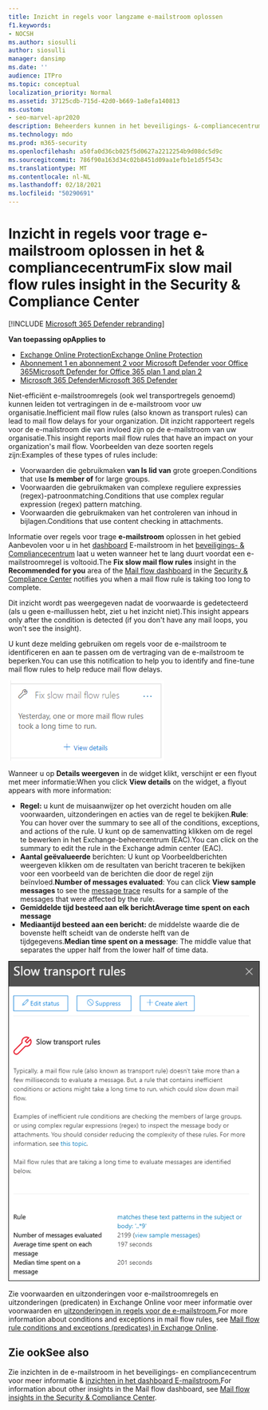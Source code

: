 ```yaml
---
title: Inzicht in regels voor langzame e-mailstroom oplossen
f1.keywords:
- NOCSH
ms.author: siosulli
author: siosulli
manager: dansimp
ms.date: ''
audience: ITPro
ms.topic: conceptual
localization_priority: Normal
ms.assetid: 37125cdb-715d-42d0-b669-1a8efa140813
ms.custom:
- seo-marvel-apr2020
description: Beheerders kunnen in het beveiligings- &-compliancecentrum weten hoe ze niet-efficiënt of niet-efficiënt werkende regels voor de e-mailstroom (ook wel transportregels genoemd) in hun organisatie kunnen vaststellen en oplossen.
ms.technology: mdo
ms.prod: m365-security
ms.openlocfilehash: a50fa0d36cb025f5d0627a2212254b9d08dc5d9c
ms.sourcegitcommit: 786f90a163d34c02b8451d09aa1efb1e1d5f543c
ms.translationtype: MT
ms.contentlocale: nl-NL
ms.lasthandoff: 02/18/2021
ms.locfileid: "50290691"
---
```

# <a name="fix-slow-mail-flow-rules-insight-in-the-security--compliance-center"></a><span data-ttu-id="98603-103">Inzicht in regels voor trage e-mailstroom oplossen in het & compliancecentrum</span><span class="sxs-lookup"><span data-stu-id="98603-103">Fix slow mail flow rules insight in the Security & Compliance Center</span></span>

[!INCLUDE [Microsoft 365 Defender rebranding](../includes/microsoft-defender-for-office.md)]

<span data-ttu-id="98603-104">**Van toepassing op**</span><span class="sxs-lookup"><span data-stu-id="98603-104">**Applies to**</span></span>
- [<span data-ttu-id="98603-105">Exchange Online Protection</span><span class="sxs-lookup"><span data-stu-id="98603-105">Exchange Online Protection</span></span>](exchange-online-protection-overview.md)
- [<span data-ttu-id="98603-106">Abonnement 1 en abonnement 2 voor Microsoft Defender voor Office 365</span><span class="sxs-lookup"><span data-stu-id="98603-106">Microsoft Defender for Office 365 plan 1 and plan 2</span></span>](office-365-atp.md)
- [<span data-ttu-id="98603-107">Microsoft 365 Defender</span><span class="sxs-lookup"><span data-stu-id="98603-107">Microsoft 365 Defender</span></span>](../mtp/microsoft-threat-protection.md)

<span data-ttu-id="98603-108">Niet-efficiënt e-mailstroomregels (ook wel transportregels genoemd) kunnen leiden tot vertragingen in de e-mailstroom voor uw organisatie.</span><span class="sxs-lookup"><span data-stu-id="98603-108">Inefficient mail flow rules (also known as transport rules) can lead to mail flow delays for your organization.</span></span> <span data-ttu-id="98603-109">Dit inzicht rapporteert regels voor de e-mailstroom die van invloed zijn op de e-mailstroom van uw organisatie.</span><span class="sxs-lookup"><span data-stu-id="98603-109">This insight reports mail flow rules that have an impact on your organization's mail flow.</span></span> <span data-ttu-id="98603-110">Voorbeelden van deze soorten regels zijn:</span><span class="sxs-lookup"><span data-stu-id="98603-110">Examples of these types of rules include:</span></span>

- <span data-ttu-id="98603-111">Voorwaarden die gebruikmaken **van Is lid van** grote groepen.</span><span class="sxs-lookup"><span data-stu-id="98603-111">Conditions that use **Is member of** for large groups.</span></span>
- <span data-ttu-id="98603-112">Voorwaarden die gebruikmaken van complexe reguliere expressies (regex)-patroonmatching.</span><span class="sxs-lookup"><span data-stu-id="98603-112">Conditions that use complex regular expression (regex) pattern matching.</span></span>
- <span data-ttu-id="98603-113">Voorwaarden die gebruikmaken van het controleren van inhoud in bijlagen.</span><span class="sxs-lookup"><span data-stu-id="98603-113">Conditions that use content checking in attachments.</span></span>

<span data-ttu-id="98603-114">Informatie over regels voor trage  **e-mailstroom** oplossen in het gebied Aanbevolen voor u in het [dashboard](mail-flow-insights-v2.md) E-mailstroom in het [beveiligings- & Compliancecentrum](https://protection.office.com) laat u weten wanneer het te lang duurt voordat een e-mailstroomregel is voltooid.</span><span class="sxs-lookup"><span data-stu-id="98603-114">The **Fix slow mail flow rules** insight in the **Recommended for you** area of the [Mail flow dashboard](mail-flow-insights-v2.md) in the [Security & Compliance Center](https://protection.office.com) notifies you when a mail flow rule is taking too long to complete.</span></span>

<span data-ttu-id="98603-115">Dit inzicht wordt pas weergegeven nadat de voorwaarde is gedetecteerd (als u geen e-maillussen hebt, ziet u het inzicht niet).</span><span class="sxs-lookup"><span data-stu-id="98603-115">This insight appears only after the condition is detected (if you don't have any mail loops, you won't see the insight).</span></span>

<span data-ttu-id="98603-116">U kunt deze melding gebruiken om regels voor de e-mailstroom te identificeren en aan te passen om de vertraging van de e-mailstroom te beperken.</span><span class="sxs-lookup"><span data-stu-id="98603-116">You can use this notification to help you to identify and fine-tune mail flow rules to help reduce mail flow delays.</span></span>

![Inzicht in regels voor langzame e-mailstroom oplossen in het gebied Aanbevolen voor u in het dashboard E-mailstroom](../../media/mfi-fix-slow-mail-flow-rules.png)

<span data-ttu-id="98603-118">Wanneer u op **Details weergeven** in de widget klikt, verschijnt er een flyout met meer informatie:</span><span class="sxs-lookup"><span data-stu-id="98603-118">When you click **View details** on the widget, a flyout appears with more information:</span></span>

- <span data-ttu-id="98603-119">**Regel:** u kunt de muisaanwijzer op het overzicht houden om alle voorwaarden, uitzonderingen en acties van de regel te bekijken.</span><span class="sxs-lookup"><span data-stu-id="98603-119">**Rule**: You can hover over the summary to see all of the conditions, exceptions, and actions of the rule.</span></span> <span data-ttu-id="98603-120">U kunt op de samenvatting klikken om de regel te bewerken in het Exchange-beheercentrum (EAC).</span><span class="sxs-lookup"><span data-stu-id="98603-120">You can click on the summary to edit the rule in the Exchange admin center (EAC).</span></span>
- <span data-ttu-id="98603-121">**Aantal geëvalueerde** berichten:  U kunt op [](message-trace-scc.md) Voorbeeldberichten weergeven klikken om de resultaten van bericht traceren te bekijken voor een voorbeeld van de berichten die door de regel zijn beïnvloed.</span><span class="sxs-lookup"><span data-stu-id="98603-121">**Number of messages evaluated**: You can click **View sample messages** to see the [message trace](message-trace-scc.md) results for a sample of the messages that were affected by the rule.</span></span>
- <span data-ttu-id="98603-122">**Gemiddelde tijd besteed aan elk bericht**</span><span class="sxs-lookup"><span data-stu-id="98603-122">**Average time spent on each message**</span></span>
- <span data-ttu-id="98603-123">**Mediaantijd besteed aan een bericht:** de middelste waarde die de bovenste helft scheidt van de onderste helft van de tijdgegevens.</span><span class="sxs-lookup"><span data-stu-id="98603-123">**Median time spent on a message**: The middle value that separates the upper half from the lower half of time data.</span></span>

![Flyout details die wordt weergegeven nadat u op Details weergeven hebt geklikt op het inzicht in regels voor vertraagde e-mailstroom herstellen](../../media/mfi-fix-slow-mail-flow-rules-details.png)

<span data-ttu-id="98603-125">Zie voorwaarden en uitzonderingen voor e-mailstroomregels en uitzonderingen (predicaten) in Exchange Online voor meer informatie over voorwaarden en [uitzonderingen in regels voor de e-mailstroom.](https://docs.microsoft.com/Exchange/security-and-compliance/mail-flow-rules/conditions-and-exceptions)</span><span class="sxs-lookup"><span data-stu-id="98603-125">For more information about conditions and exceptions in mail flow rules, see [Mail flow rule conditions and exceptions (predicates) in Exchange Online](https://docs.microsoft.com/Exchange/security-and-compliance/mail-flow-rules/conditions-and-exceptions).</span></span>

## <a name="see-also"></a><span data-ttu-id="98603-126">Zie ook</span><span class="sxs-lookup"><span data-stu-id="98603-126">See also</span></span>

<span data-ttu-id="98603-127">Zie inzichten in de e-mailstroom in het beveiligings- en compliancecentrum voor meer informatie & [inzichten in het dashboard E-mailstroom.](mail-flow-insights-v2.md)</span><span class="sxs-lookup"><span data-stu-id="98603-127">For information about other insights in the Mail flow dashboard, see [Mail flow insights in the Security & Compliance Center](mail-flow-insights-v2.md).</span></span>
